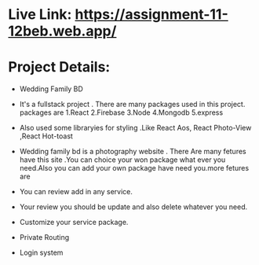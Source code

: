 
# Live Link: https://assignment-11-12beb.web.app/

# Project Details:

* Wedding Family BD
* It's a fullstack project . There are many packages used in this project. packages are 
1.React
2.Firebase
3.Node
4.Mongodb
5.express

* Also used some libraryies for styling .Like React Aos, React Photo-View ,React Hot-toast
* Wedding family bd is a photography website . There Are many fetures have this site .You can choice your won package what ever you need.Also you can add your own package have need you.more fetures are
* You can review add in any service.
* Your review you should be update and also delete whatever you need.
* Customize your service package.
* Private Routing
* Login system